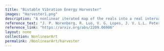 ```yaml
---
title: "Bistable Vibration Energy Harvester"
images: "Harvester1.png"
description: "A nonlinear iterated map of the reals into a real interval given by the Gaussian function."
reference_text: "J. P. Norenberg, R. Luo, V. G. Lopes, J. V. L.L. Peterson, A. Cunha Jr, Nonlinear dynamics of asymmetric bistable energy harvesters, International Journal of Mechanical Sciences, vol. 257, pp. 108542, 2023."
reference_link: "https://arxiv.org/abs/2209.06906"
layout: none
collection: NonlinearArt
permalink: /NonlinearArt/harvester
---
```

